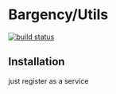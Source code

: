 Bargency/Utils
===========================

[![build status](http://gitlab.bargency.com/ci/projects/4/status.png?ref=master)](http://gitlab.bargency.com/ci/projects/4?ref=master)

Installation
------------

just register as a service